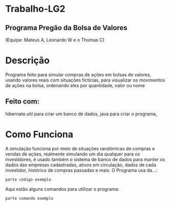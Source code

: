 # Trabalho-LG2
## Programa Pregão da Bolsa de Valores
(Equipe: Mateus A, Leonardo W e o Thomas C)

# Descrição
Programa feito para simular compras de ações em bolsas de valores, usando valores reais com situações ficticías, para visualizar os movimentos de ações na bolsa, ordenando eles por quantidade, valor ou nome

## Feito com:
hibernate.util para criar um banco de dados, java para criar o programa, 

# Como Funciona
  A simulação funciona por meio de situações randômicas de compras e vendas de ações, realmente simulando um dia qualquer para os investidores, é usado também o sistema de banco de dados para manter os dados das empresas cadastradas, ativos em circulação, dados de cada investidor, histórico de compras passadas e mais.
  O Programa usa da...:
  
```
parte código exemplo
```

 Aqui estão alguns comandos para utilizar o programa:
```
parte comando exemplo
```
